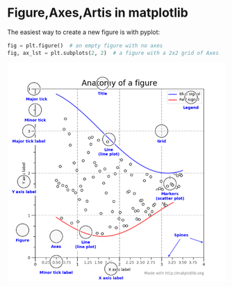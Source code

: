 # Figure,Axes,Artis in matplotlib



The easiest way to create a new figure is with pyplot:

```python
fig = plt.figure()  # an empty figure with no axes
fig, ax_lst = plt.subplots(2, 2)  # a figure with a 2x2 grid of Axes
```



![../_images/anatomy1.png](Resources/Pictures/anatomy1.png)

